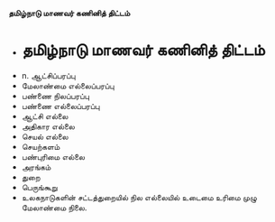 **தமிழ்நாடு மாணவர் கணினித் திட்டம்**
- # தமிழ்நாடு மாணவர் கணினித் திட்டம்
- n. ஆட்சிப்பரப்பு
- மேலாண்மை எல்லைப்பரப்பு
- பண்ணை நிலப்பரப்பு
- பண்ணை எல்லைப்பரப்பு
- ஆட்சி எல்லை
-  அதிகார எல்லை
- செயல் எல்லை
- செயற்களம்
- பண்புரிமை எல்லை
- அரங்கம்
- துறை
- பெருங்கூறு
- உலகநாடுகளின் சட்டத்துறையில் நில எல்லையில் உடைமை உரிமை முழு மேலாண்மை நிலை.

